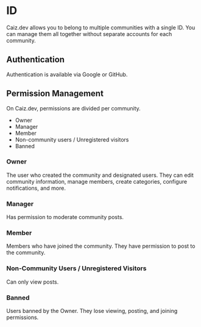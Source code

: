 # ID

Caiz.dev allows you to belong to multiple communities with a single ID. You can manage them all together without separate accounts for each community.

## Authentication

Authentication is available via Google or GitHub.

## Permission Management

On Caiz.dev, permissions are divided per community.

- Owner
- Manager
- Member
- Non-community users / Unregistered visitors
- Banned

### Owner

The user who created the community and designated users.
They can edit community information, manage members, create categories, configure notifications, and more.

### Manager

Has permission to moderate community posts.

### Member

Members who have joined the community. They have permission to post to the community.

### Non-Community Users / Unregistered Visitors

Can only view posts.

### Banned

Users banned by the Owner. They lose viewing, posting, and joining permissions.

